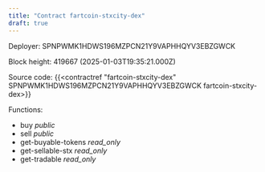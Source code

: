 ```yaml
---
title: "Contract fartcoin-stxcity-dex"
draft: true
---
```

Deployer: SPNPWMK1HDWS196MZPCN21Y9VAPHHQYV3EBZGWCK


 



Block height: 419667 (2025-01-03T19:35:21.000Z)

Source code: {{<contractref "fartcoin-stxcity-dex" SPNPWMK1HDWS196MZPCN21Y9VAPHHQYV3EBZGWCK fartcoin-stxcity-dex>}}

Functions:

* buy _public_
* sell _public_
* get-buyable-tokens _read_only_
* get-sellable-stx _read_only_
* get-tradable _read_only_

